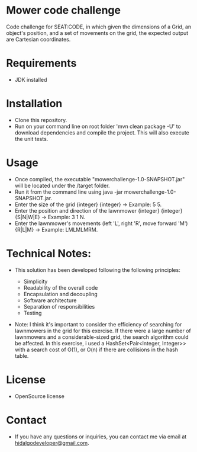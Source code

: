# Mower code challenge
Code challenge for SEAT:CODE, in which given the dimensions of a Grid, an object's position, and a set of movements on the grid, the expected output are Cartesian coordinates.

# Requirements

 - JDK installed

# Installation
 - Clone this repository.
 - Run on your command line on root folder 'mvn clean package -U' to download dependencies and compile the project. This will also execute the unit tests.

# Usage
 - Once compiled, the executable "mowerchallenge-1.0-SNAPSHOT.jar" will be located under the /target folder.
 - Run it from the command line using java -jar mowerchallenge-1.0-SNAPSHOT.jar.
 - Enter the size of the grid {integer} {integer} -> Example: 5 5.
 - Enter the position and direction of the lawnmower {integer} {integer} {S|N|W|E} -> Example: 3 1 N.
 - Enter the lawnmower's movements (left 'L', right 'R', move forward 'M') {R|L|M} -> Example: LMLMLMRM.

# Technical Notes:
 - This solution has been developed following the following principles:
	- Simplicity
	- Readability of the overall code
	- Encapsulation and decoupling
	- Software architecture
	- Separation of responsibilities
	- Testing

 - Note: I think it's important to consider the efficiency of searching for lawnmowers in the grid for this exercise. If there were a large number of lawnmowers and a considerable-sized grid, the search algorithm could be affected. In this exercise, i used a HashSet<Pair<Integer, Integer>> with a search cost of O(1), or O(n) if there are collisions in the hash table.

# License
 - OpenSource license

# Contact
 - If you have any questions or inquiries, you can contact me via email at hidalgodeveloper@gmail.com.
